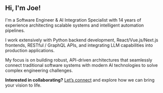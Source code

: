 ## Hi, I'm Joe!  

I'm a Software Engineer & AI Integration Specialist with 14 years of experience architecting scalable systems and intelligent automation pipelines. 

I work extensively with Python backend development, React/Vue.js/Next.js frontends, RESTful / GraphQL APIs, and integrating LLM capabilities into production applications.

My focus is on building robust, API-driven architectures that seamlessly connect traditional software systems with modern AI technologies to solve complex engineering challenges.

**Interested in collaborating?** [Let’s connect](https://njengah.com/contact) and explore how we can bring your vision to life.
